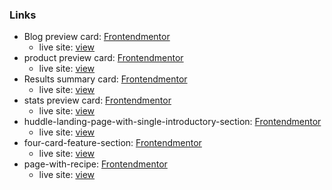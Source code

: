 ### Links

- Blog preview card: [Frontendmentor](https://www.frontendmentor.io/solutions/blog-preview-card-using-grid-flexbox-pseudoclasses-a-4bjXA6QC)
    - live site: [view](https://jirip1.github.io/Frontendmentor/blog-preview-card/)
- product preview card: [Frontendmentor](https://www.frontendmentor.io/solutions/product-preview-card-using-css-grid-and-custom-properties-O8IN4mjwlS)
    - live site: [view](https://jirip1.github.io/Frontendmentor/product-preview-card-component/)
- Results summary card: [Frontendmentor](https://www.frontendmentor.io/solutions/results-summary-component-using-grid-flexbox-and-custom-properties-m-y7U6JjVo)
    - live site: [view](https://jirip1.github.io/Frontendmentor/results-summary-component)
- stats preview card: [Frontendmentor](https://www.frontendmentor.io/solutions/statspreviewcard-with-glowing-word-gYKmVyLROP)
    - live site: [view](https://jirip1.github.io/Frontendmentor/stats-preview-card-component/)
- huddle-landing-page-with-single-introductory-section: [Frontendmentor](https://www.frontendmentor.io/solutions/huddle-landing-page-using-grid-and-flexbox-cCQK7t_kwg)
    - live site: [view](https://jirip1.github.io/Frontendmentor/huddle-landing-page-with-single-introductory-section/)
- four-card-feature-section: [Frontendmentor](https://www.frontendmentor.io/solutions/fourcardfeaturesection-czZyZuoeSv)
    - live site: [view](https://jirip1.github.io/Frontendmentor/four-card-feature-section/)
 - page-with-recipe: [Frontendmentor](https://www.frontendmentor.io/solutions/recipepage-with-burger-images-NaCe8x6Tls)
    - live site: [view](https://jirip1.github.io/Frontendmentor/recipe-page/)



